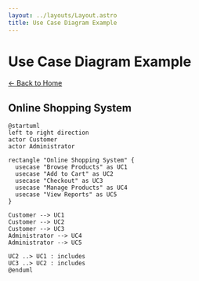 ```yaml
---
layout: ../layouts/Layout.astro
title: Use Case Diagram Example
---
```


# Use Case Diagram Example

[← Back to Home](/)

## Online Shopping System

```plantuml
@startuml
left to right direction
actor Customer
actor Administrator

rectangle "Online Shopping System" {
  usecase "Browse Products" as UC1
  usecase "Add to Cart" as UC2
  usecase "Checkout" as UC3
  usecase "Manage Products" as UC4
  usecase "View Reports" as UC5
}

Customer --> UC1
Customer --> UC2
Customer --> UC3
Administrator --> UC4
Administrator --> UC5

UC2 ..> UC1 : includes
UC3 ..> UC2 : includes
@enduml
```